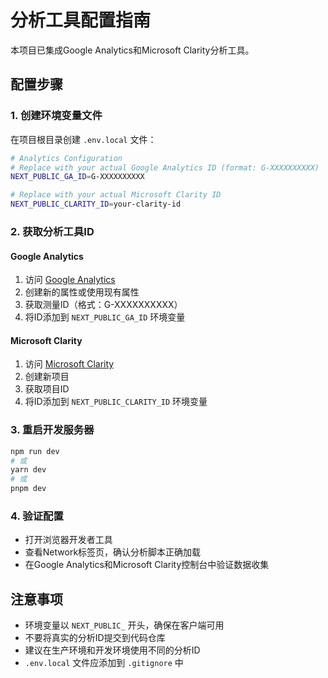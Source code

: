 # 分析工具配置指南

本项目已集成Google Analytics和Microsoft Clarity分析工具。

## 配置步骤

### 1. 创建环境变量文件

在项目根目录创建 `.env.local` 文件：

```bash
# Analytics Configuration
# Replace with your actual Google Analytics ID (format: G-XXXXXXXXXX)
NEXT_PUBLIC_GA_ID=G-XXXXXXXXXX

# Replace with your actual Microsoft Clarity ID  
NEXT_PUBLIC_CLARITY_ID=your-clarity-id
```

### 2. 获取分析工具ID

#### Google Analytics
1. 访问 [Google Analytics](https://analytics.google.com/)
2. 创建新的属性或使用现有属性
3. 获取测量ID（格式：G-XXXXXXXXXX）
4. 将ID添加到 `NEXT_PUBLIC_GA_ID` 环境变量

#### Microsoft Clarity
1. 访问 [Microsoft Clarity](https://clarity.microsoft.com/)
2. 创建新项目
3. 获取项目ID
4. 将ID添加到 `NEXT_PUBLIC_CLARITY_ID` 环境变量

### 3. 重启开发服务器

```bash
npm run dev
# 或
yarn dev
# 或
pnpm dev
```

### 4. 验证配置

- 打开浏览器开发者工具
- 查看Network标签页，确认分析脚本正确加载
- 在Google Analytics和Microsoft Clarity控制台中验证数据收集

## 注意事项

- 环境变量以 `NEXT_PUBLIC_` 开头，确保在客户端可用
- 不要将真实的分析ID提交到代码仓库
- 建议在生产环境和开发环境使用不同的分析ID
- `.env.local` 文件应添加到 `.gitignore` 中 